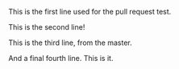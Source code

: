 This is the first line used for the pull request test.

This is the second line!

This is the third line, from the master.

And a final fourth line. This is it.

